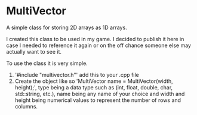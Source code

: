 MultiVector
===========

A simple class for storing 2D arrays as 1D arrays.


I created this class to be used in my game. I decided to publish it here in case I needed to reference it again or on the off chance someone else may actually want to see it.

To use the class it is very simple.

1. '#include "multivector.h"' add this to your .cpp file
2. Create the object like so 'MultiVector<type> name = MultiVector<type>(width, height);', type being a data type such as (int, float, double, char, std::string, etc.), name being any name of your choice and width and height being numerical values to represent the number of rows and columns.
